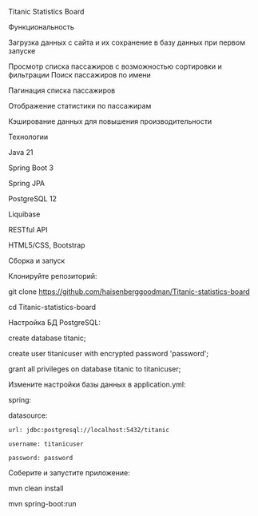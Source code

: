 Titanic Statistics Board

Функциональность

Загрузка данных с сайта и их сохранение в базу данных при первом запуске

Просмотр списка пассажиров с возможностью сортировки и фильтрации
Поиск пассажиров по имени

Пагинация списка пассажиров

Отображение статистики по пассажирам

Кэширование данных для повышения производительности

Технологии

Java 21

Spring Boot 3

Spring JPA

PostgreSQL 12

Liquibase

RESTful API

HTML5/CSS, Bootstrap

Сборка и запуск

Клонируйте репозиторий:


git clone https://github.com/haisenberggoodman/Titanic-statistics-board

cd Titanic-statistics-board

Настройка БД PostgreSQL:


create database titanic;

create user titanicuser with encrypted password 'password';

grant all privileges on database titanic to titanicuser;

Измените настройки базы данных в application.yml:

spring:

  datasource:
  
    url: jdbc:postgresql://localhost:5432/titanic
    
    username: titanicuser
    
    password: password
    
Соберите и запустите приложение:

mvn clean install

mvn spring-boot:run
